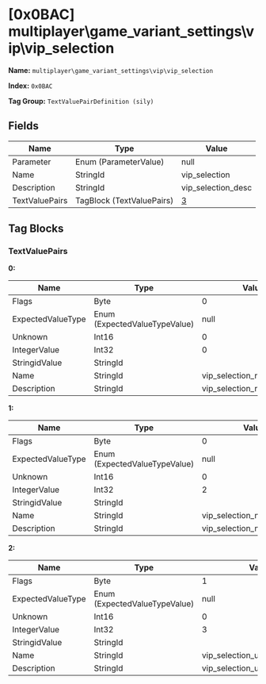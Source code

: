 # [0x0BAC] multiplayer\game_variant_settings\vip\vip_selection

**Name:** ```multiplayer\game_variant_settings\vip\vip_selection```

**Index:** ```0x0BAC```

**Tag Group:** ```TextValuePairDefinition (sily)```

## Fields

Name	| Type	| Value
---	|---	|---	|
Parameter	|Enum (ParameterValue)	|null
Name	|StringId	|vip_selection
Description	|StringId	|vip_selection_desc
TextValuePairs	|TagBlock (TextValuePairs)	|[3](#textvaluepairs)


## Tag Blocks

### TextValuePairs

**0:**

Name	| Type	| Value
---	|---	|---	|
Flags	|Byte	|0
ExpectedValueType	|Enum (ExpectedValueTypeValue)	|null
Unknown	|Int16	|0
IntegerValue	|Int32	|0
StringidValue	|StringId	|
Name	|StringId	|vip_selection_random
Description	|StringId	|vip_selection_random_desc


**1:**

Name	| Type	| Value
---	|---	|---	|
Flags	|Byte	|0
ExpectedValueType	|Enum (ExpectedValueTypeValue)	|null
Unknown	|Int16	|0
IntegerValue	|Int32	|2
StringidValue	|StringId	|
Name	|StringId	|vip_selection_next_kill
Description	|StringId	|vip_selection_next_kill_desc


**2:**

Name	| Type	| Value
---	|---	|---	|
Flags	|Byte	|1
ExpectedValueType	|Enum (ExpectedValueTypeValue)	|null
Unknown	|Int16	|0
IntegerValue	|Int32	|3
StringidValue	|StringId	|
Name	|StringId	|vip_selection_unchanged
Description	|StringId	|vip_selection_unchanged_desc


